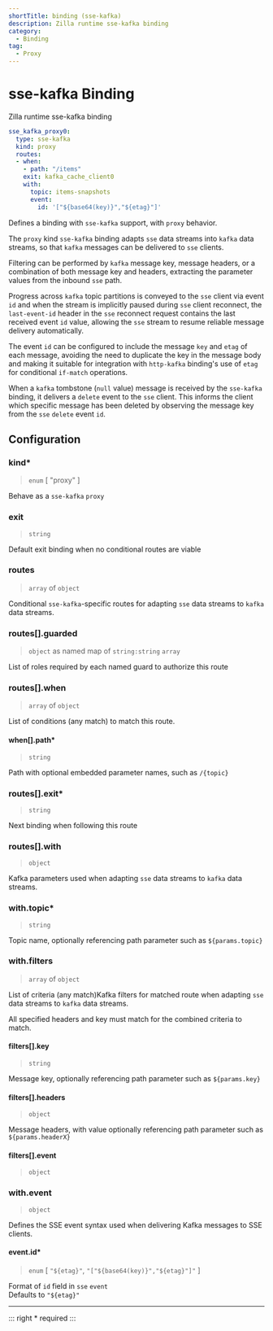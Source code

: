 ```yaml
---
shortTitle: binding (sse-kafka)
description: Zilla runtime sse-kafka binding
category:
  - Binding
tag:
  - Proxy
---
```


# sse-kafka Binding

Zilla runtime sse-kafka binding

```yaml {2}
sse_kafka_proxy0:
  type: sse-kafka
  kind: proxy
  routes:
  - when:
    - path: "/items"
    exit: kafka_cache_client0
    with:
      topic: items-snapshots
      event:
        id: '["${base64(key)}","${etag}"]'
```

Defines a binding with `sse-kafka`  support, with `proxy` behavior.

The `proxy` kind `sse-kafka` binding adapts `sse` data streams into `kafka` data streams, so that `kafka` messages can be delivered to `sse` clients.

Filtering can be performed by `kafka` message key, message headers, or a combination of both message key and headers, extracting the parameter values from the inbound `sse` path.

Progress across `kafka` topic partitions is conveyed to the `sse` client via event `id` and when the stream is implicitly paused during `sse` client reconnect, the `last-event-id` header in the `sse` reconnect request contains the last received event `id` value, allowing the `sse` stream to resume reliable message delivery automatically.

The event `id` can be configured to include the message `key` and `etag` of each message, avoiding the need to duplicate the key in the message body and making it suitable for integration with `http-kafka` binding's use of `etag` for conditional `if-match` operations.

When a `kafka` tombstone (`null` value) message is received by the `sse-kafka` binding, it delivers a `delete` event to the `sse` client. This informs the client which specific message has been deleted by observing the message key from the `sse` `delete` event `id`.

## Configuration

### kind\*

> `enum` [ "proxy" ]

Behave as a `sse-kafka` `proxy`

### exit

> `string`

Default exit binding when no conditional routes are viable

### routes

> `array` of `object`

Conditional `sse-kafka`-specific routes for adapting `sse` data streams to `kafka` data streams.

### routes[].guarded

> `object` as named map of `string:string` `array`

List of roles required by each named guard to authorize this route

### routes[].when

> `array` of `object`

List of conditions (any match) to match this route.

#### when[].path\*

> `string`

Path with optional embedded parameter names, such as `/{topic}`

### routes[].exit\*

> `string`

Next binding when following this route

### routes[].with

> `object`

Kafka parameters used when adapting `sse` data streams to `kafka` data streams.


### with.topic\*

> `string`

Topic name, optionally referencing path parameter such as `${params.topic}`

### with.filters

> `array` of `object`

List of criteria (any match)Kafka filters for matched route when adapting `sse` data streams to `kafka` data streams.

All specified headers and key must match for the combined criteria to match.

#### filters[].key

> `string`

Message key, optionally referencing path parameter such as `${params.key}`

#### filters[].headers

> `object`

Message headers, with value optionally referencing path parameter such as `${params.headerX}`

#### filters[].event

> `object`


### with.event

> `object`

Defines the SSE event syntax used when delivering Kafka messages to SSE clients.

#### event.id\*

> `enum` [ `"${etag}"`, `"["${base64(key)}","${etag}"]"` ]

Format of `id` field in `sse` `event`\
Defaults to `"${etag}"`

---

::: right
\* required
:::
